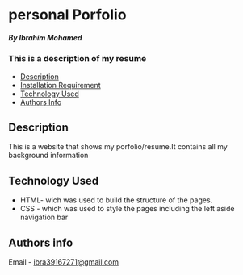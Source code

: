 # personal Porfolio

##### By Ibrahim Mohamed
### This is a description of my resume


+ [Description](#description)
+ [Installation Requirement](#Installation)
+ [Technology Used](#technology-used)
+ [Authors Info](#author-Info)


## Description
<p>This is a website that shows my porfolio/resume.It contains all my background information

## Technology Used
* HTML- wich was used to build the structure of the pages.
* CSS - which was used to style the pages including the left aside navigation bar
## Authors info
Email - ibra39167271@gmail.com



